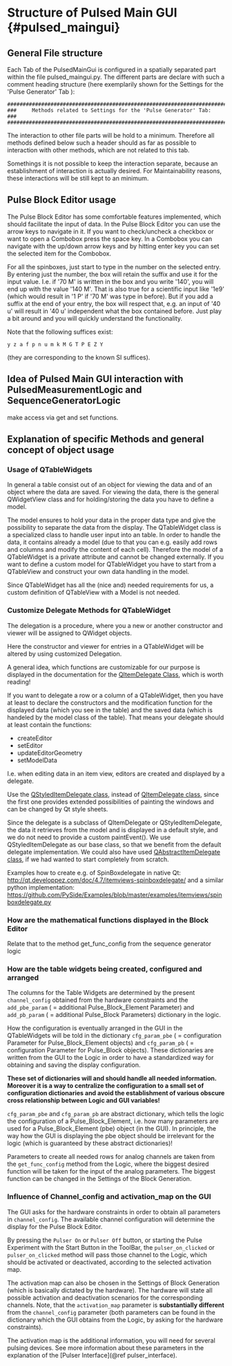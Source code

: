 # Structure of Pulsed Main GUI {#pulsed_maingui}


## General File structure

Each Tab of the PulsedMainGui is configured in a spatially separated part within
the file pulsed_maingui.py. The different parts are declare with such a comment
heading structure (here exemplarily shown for the Settings for the 'Pulse Generator' Tab ):

    ###########################################################################
    ###     Methods related to Settings for the 'Pulse Generator' Tab:      ###
    ###########################################################################


The interaction to other file parts will be hold to a minimum. Therefore all
methods defined below such a header should as far as possible to interaction
with other methods, which are not related to this tab.

Somethings it is not possible to keep the interaction separate, because an
establishment of interaction is actually desired. For Maintainability reasons,
these interactions will be still kept to an minimum.

## Pulse Block Editor usage

The Pulse Block Editor has some comfortable features implemented, which should 
facilitate the input of data. In the Pulse Block Editor you can use the arrow 
keys to navigate in it. If you want to check/uncheck a checkbox or want to 
open a Combobox press the space key. In a Combobox you can navigate with the 
up/down arrow keys and by hitting enter key you can set the selected item for 
the Combobox.

For all the spinboxes, just start to type in the number on the selected entry. 
By entering just the number, the box will retain the suffix and use it for 
the input value. I.e. if '70 M' is written in the box and you write '140', 
you will end up with the value '140 M'. That is also true for a scientific 
input like '1e9' (which would result in '1 P' if '70 M' was type in before). 
But if you add a suffix at the end of your entry, the box will respect that, 
e.g. an input of '40 u' will result in '40 u' independent what the box 
contained before. Just play a bit around and you will quickly understand the 
functionality.

Note that the following suffices exist: 

    y z a f p n u m k M G T P E Z Y 

(they are corresponding to the known SI suffices).

## Idea of Pulsed Main GUI interaction with PulsedMeasurementLogic and SequenceGeneratorLogic

make access via get and set functions.

## Explanation of specific Methods and general concept of object usage

### Usage of QTableWidgets

In general a table consist out of an object for viewing the data and of an
object where the data are saved. For viewing the data, there is the general
QWidgetView class and for holding/storing the data you have to define a model.

The model ensures to hold your data in the proper data type and give the
possibility to separate the data from the display.
The QTableWidget class is a specialized class to handle user input into an
table. In order to handle the data, it contains already a model (due to that
you can e.g. easily add rows and columns and modify the content of each cell).
Therefore the model of a QTableWidget is a private attribute and cannot be
changed externally. If you want to define a custom model for QTableWidget you
have to start from a QTableView and construct your own data handling in the
model.

Since QTableWidget has all the (nice and) needed requirements for us, a
custom definition of QTableView with a Model is not needed.

### Customize Delegate Methods for QTableWidget

The delegation is a procedure, where you a new or another constructor and viewer
will be assigned to QWidget objects.

Here the constructor and viewer for entries in a QTableWidget will be altered
by using customized Delegation.

A general idea, which functions are customizable for our purpose is displayed in
the documentation for the
[QItemDelegate Class](http://pyqt.sourceforge.net/Docs/PyQt4/qitemdelegate.html "QItemDelegate Class Reference"),
which is worth reading!

If you want to delegate a row or a column of a QTableWidget, then you have
at least to declare the constructors and the modification function for the
displayed data (which you see in the table) and the saved data (which is
handeled by the model class of the table). That means your delegate should
at least contain the functions:

   - createEditor
   - setEditor
   - updateEditorGeometry
   - setModelData

I.e. when editing data in an item view, editors are created and displayed by
a delegate.

Use the
[QStyledItemDelegate class](http://pyqt.sourceforge.net/Docs/PyQt4/qstyleditemdelegate.html "QStyledItemDelegate Class Reference"),
instead of
[QItemDelegate class](http://pyqt.sourceforge.net/Docs/PyQt4/qitemdelegate.html "QItemDelegate Class Reference"),
since the first one provides extended possibilities of painting the windows and can be
changed by Qt style sheets.

Since the delegate is a subclass of QItemDelegate or QStyledItemDelegate, the
data it retrieves from the model and is displayed in a default style, and we do
not need to provide a custom paintEvent().
We use QStyledItemDelegate as our base class, so that we benefit from the
default delegate implementation. We could also have used
[QAbstractItemDelegate class](http://pyqt.sourceforge.net/Docs/PyQt4/qabstractitemdelegate.html "QAbstractItemDelegate Class Reference"),
if we had wanted to start completely from scratch.

Examples how to create e.g. of SpinBoxdelegate in native Qt:
http://qt.developpez.com/doc/4.7/itemviews-spinboxdelegate/
and a similar python implementation:
https://github.com/PySide/Examples/blob/master/examples/itemviews/spinboxdelegate.py


### How are the mathematical functions displayed in the Block Editor

Relate that to the method get_func_config from the sequence generator logic


### How are the table widgets being created, configured and arranged

The columns for the Table Widgets are determined by the present `channel_config`
obtained from the hardware constraints and the `add_pbe_param`
( = additional Pulse_Block_Element Parameter) and `add_pb_param`
( = additional Pulse_Block Parameters) dictionary in the logic.

How the configuration is eventually arranged in the GUI in the QTableWidgets
will be told in the dictionary `cfg_param_pbe` ( = configuration Parameter for
Pulse_Block_Element objects) and `cfg_param_pb` ( = configuration Parameter for
Pulse_Block objects). These dictionaries are written from the GUI to the Logic
in order to have a standardized way for obtaining and saving the display
configuration.

**These set of dictionaries will and should handle all needed information. Moreover
it is a way to centralize the configuration to a small set of configuration
dictionaries and avoid the establishment of various obscure cross relationship
between Logic and GUI variables!**

`cfg_param_pbe` and `cfg_param_pb` are abstract dictionary, which tells the
logic the configuration of a Pulse_Block_Element, i.e. how many parameters are
used for a Pulse_Block_Element (pbe) object (in the GUI). In principle, the way
how the GUI is displaying the pbe object should be irrelevant for the logic
(which is guaranteed by these abstract dictionaries)!

Parameters to create all needed rows for analog channels are taken from the
`get_func_config` method from the Logic, where the biggest desired function will
be taken for the input of the analog parameters. The biggest function can be
changed in the Settings of the Block Generation.

### Influence of Channel_config and activation_map on the GUI

The GUI asks for the hardware constraints in order to obtain all parameters in
`channel_config`. The available channel configuration will determine the display
for the Pulse Block Editor.

By pressing the `Pulser On` or `Pulser Off` button, or starting the Pulse
Experiment with the Start Button in the ToolBar, the `pulser_on_clicked` or
`pulser_on_clicked` method will pass those channel to the Logic, which should be
activated or deactivated, according to the selected activation map.

The activation map can also be chosen in the Settings of Block Generation (which
is basically dictated by the hardware). The hardware will state all possible
activation and deactivation scenarios for the corresponding channels.
Note, that the `activation_map` parameter is **substantially different** from the
`channel_config` parameter (both parameters can be found in the dictionary which
the GUI obtains from the Logic, by asking for the hardware constraints).

The activation map is the additional information, you will need for several
pulsing devices. See more information about these parameters in the explanation
of the [Pulser Interface](@ref pulser_interface).


